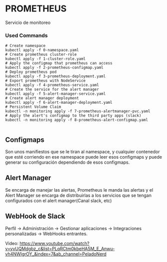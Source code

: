 # PROMETHEUS 

Servicio de monitoreo

### Used Commands

```shell
# Create namespace
kubectl apply -f 0-namespace.yaml
# Create prometheus cluster-role
kubectl apply -f 1-cluster-role.yaml
# Apply the configmap that prometheus can access
kubectl apply -f 2-prometheus-configmap.yaml
# Deploy prometheus pod
kubectl apply -f 3-prometheus-deployment.yaml
# Export prometheus with NodeService
kubectl apply -f 4-prometheus-service.yaml 
# Create the service for the alert manager
kubectl apply -f 5-alert-manager-service.yaml
# Create alert manager deployment
kubectl apply -f 6-alert-manager-deployment.yaml
# Persistent Volume Claim
kubectl -n monitoring apply -f 7-prometheus-alertmanager-pvc.yaml 
# Apply the alert's configmap to the third party apps (slack) 
kubectl -n monitoring apply -f 8-prometheus-alert-configmap.yaml 


```

## Configmaps

Son unos manifiestos que se le tiran al namespace, y cualquier contenedor que esté corriendo en ese namespace puede leer esos configmaps y puede generar su configuración dependiendo de esos configmaps.

## Alert Manager

Se encarga de manejar las alertas, Prometheus le manda las alertas y el Alert Manager se encarga de distribuirlas a los servicios que se tengan configurados con el alert manager(Canal slack, etc)

## WebHook de Slack

Perfil -> Administración -> Gestionar aplicaciones -> Integraciones personalizadas -> WebHooks entrantes.

Video: 
https://www.youtube.com/watch?v=yvUQMdgbz_c&list=PLqRCtm0kbeHA5M_E_Anwu-vh4NWlgrOY_&index=7&ab_channel=PeladoNerd

